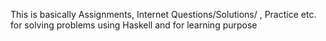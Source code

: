 This is basically Assignments, Internet Questions/Solutions/ , Practice etc. for solving problems using Haskell and for learning purpose
